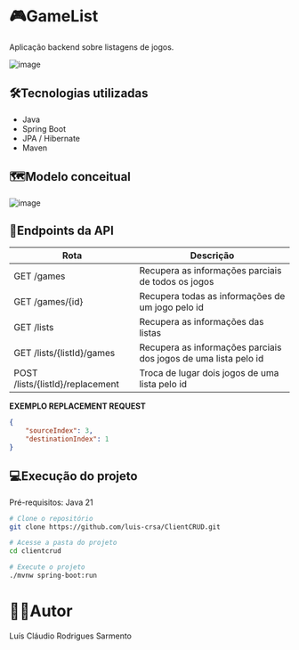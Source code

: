 # 🎮GameList
Aplicação backend sobre listagens de jogos.

![image](https://github.com/user-attachments/assets/2ca2f916-71ba-43f2-b393-2a723e1e8a68)

## 🛠️Tecnologias utilizadas
- Java
- Spring Boot
- JPA / Hibernate
- Maven

## 🗺️Modelo conceitual
![image](https://github.com/user-attachments/assets/ff2fe0ea-661e-4ee2-b94a-06d92cd0e0c6)

## 📍Endpoints da API
| Rota               | Descrição                                          
|----------------------|-----------------------------------------------------
| GET /games     | Recupera as informações parciais de todos os jogos
| GET /games/{id}   | Recupera todas as informações de um jogo pelo id
| GET /lists     | Recupera as informações das listas
| GET /lists/{listId}/games     | Recupera as informações parciais dos jogos de uma lista pelo id
| POST /lists/{listId}/replacement     | Troca de lugar dois jogos de uma lista pelo id

**EXEMPLO REPLACEMENT REQUEST**
```json
{
    "sourceIndex": 3,
    "destinationIndex": 1
}
```

## 💻Execução do projeto
Pré-requisitos: Java 21

```bash
# Clone o repositório
git clone https://github.com/luis-crsa/ClientCRUD.git

# Acesse a pasta do projeto
cd clientcrud

# Execute o projeto
./mvnw spring-boot:run
```

# 👨‍💻Autor
Luís Cláudio Rodrigues Sarmento
